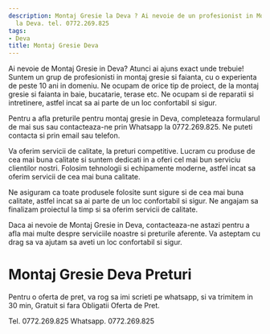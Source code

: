 ```yaml
---
description: Montaj Gresie la Deva ? Ai nevoie de un profesionist in Montaj Gresie
  la Deva. tel. 0772.269.825
tags:
- Deva
title: Montaj Gresie Deva
---
```




Ai nevoie de Montaj Gresie in Deva? Atunci ai ajuns exact unde trebuie! Suntem un grup de profesionisti in montaj gresie si faianta, cu o experienta de peste 10 ani in domeniu. Ne ocupam de orice tip de proiect, de la montaj gresie si faianta in baie, bucatarie, terase etc. Ne ocupam si de reparatii si intretinere, astfel incat sa ai parte de un loc confortabil si sigur. 

Pentru a afla preturile pentru montaj gresie in Deva, completeaza formularul de mai sus sau contacteaza-ne prin Whatsapp la 0772.269.825. Ne puteti contacta si prin email sau telefon. 

Va oferim servicii de calitate, la preturi competitive. Lucram cu produse de cea mai buna calitate si suntem dedicati in a oferi cel mai bun serviciu clientilor nostri. Folosim tehnologii si echipamente moderne, astfel incat sa oferim servicii de cea mai buna calitate. 

Ne asiguram ca toate produsele folosite sunt sigure si de cea mai buna calitate, astfel incat sa ai parte de un loc confortabil si sigur. Ne angajam sa finalizam proiectul la timp si sa oferim servicii de calitate. 

Daca ai nevoie de Montaj Gresie in Deva, contacteaza-ne astazi pentru a afla mai multe despre serviciile noastre si preturile aferente.  Va asteptam cu drag sa va ajutam sa aveti un loc confortabil si sigur.

# Montaj Gresie Deva Preturi
Pentru o oferta de pret, va rog sa imi scrieti pe whatsapp, si va trimitem in 30 min, Gratuit si fara Obligatii Oferta de Pret.

Tel. 0772.269.825
Whatsapp. 0772.269.825
